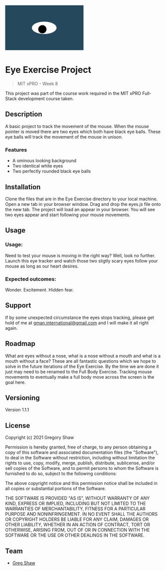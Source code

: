 <h1><img src="oneeye.png" alt="PacMan Project" width="50%"></h1>


# Eye Exercise Project
> MIT xPRO - Week 8

This project was part of the course work required in the MIT xPRO Full-Stack development course taken.

## Description

A basic project to track the movement of the mouse. When the mouse pointer is moved there are two eyes which both have black eye balls. These eye balls will track the movement of the mouse in unison.

### Features

* A ominous looking background
* Two identical white eyes
* Two perfectly rounded black eye balls

## Installation

Clone the files that are in the Eye Exercise directory to your local machine.
Open a new tab in your browser window.
Drag and drop the eyes.js file onto the new tab.
The project will load an appear in your browser.
You will see two eyes appear and start following your mouse movements.

## Usage

### Usage:
Need to test your mouse is moving in the right way? Well, look no further. Launch this eye tracker and watch those two sligtly scary eyes follow your mouse as long as our heart desires.

### Expected outcomes:
Wonder.
Excitement.
Hidden fear.


## Support

If by some unexpected circumstance the eyes stops tracking, please get hold of me at gman.international@gmail.com and I will make it all right again.

## Roadmap

What are eyes without a nose, what is a nose without a mouth and what is a mouth without a face? 
These are all fantastic questions which we hope to solve in the future iterations of the Eye Exercise.
By the time we are done it just may need to be renamed to the Full Body Exercise.
Tracking mouse movements to eventually make a full body move across the screen is the goal here.

## Versioning

Version 1.1.1

## License

Copyright (c) 2021 Gregory Shaw

Permission is hereby granted, free of charge, to any person obtaining a copy
of this software and associated documentation files (the "Software"), to deal
in the Software without restriction, including without limitation the rights
to use, copy, modify, merge, publish, distribute, sublicense, and/or sell
copies of the Software, and to permit persons to whom the Software is
furnished to do so, subject to the following conditions:

The above copyright notice and this permission notice shall be included in all
copies or substantial portions of the Software.

THE SOFTWARE IS PROVIDED "AS IS", WITHOUT WARRANTY OF ANY KIND, EXPRESS OR
IMPLIED, INCLUDING BUT NOT LIMITED TO THE WARRANTIES OF MERCHANTABILITY,
FITNESS FOR A PARTICULAR PURPOSE AND NONINFRINGEMENT. IN NO EVENT SHALL THE
AUTHORS OR COPYRIGHT HOLDERS BE LIABLE FOR ANY CLAIM, DAMAGES OR OTHER
LIABILITY, WHETHER IN AN ACTION OF CONTRACT, TORT OR OTHERWISE, ARISING FROM,
OUT OF OR IN CONNECTION WITH THE SOFTWARE OR THE USE OR OTHER DEALINGS IN THE
SOFTWARE.

## Team
* [Greg Shaw](https://github.com/greg4shaw)
